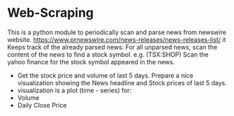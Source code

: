 # Web-Scraping
This is a python module to periodically scan and parse news from newswire website. 
https://www.prnewswire.com/news-releases/news-releases-list/
it Keeps track of the already parsed news: 
For all unparsed news, scan the content of the news to find a stock symbol.
e.g. (TSX:SHOP)
Scan the yahoo finance for the stock symbol appeared in the news. 
- Get the stock price and volume of last 5 days.
Prepare a nice visualization showing the News headline and Stock prices of last 5 days. 
- visualization is a plot (time - series) for:
- Volume
- Daily Close Price
